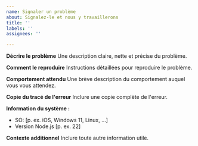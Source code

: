 ```yaml
---
name: Signaler un problème
about: Signalez-le et nous y travaillerons
title: ''
labels: ''
assignees: ''

---
```


**Décrire le problème**
Une description claire, nette et précise du problème.

**Comment le reproduire**
Instructions détaillées pour reproduire le problème.

**Comportement attendu**
Une brève description du comportement auquel vous vous attendez.

**Copie du tracé de l'erreur**
Inclure une copie complète de l'erreur.

**Information du système :**
 - SO: [p. ex. iOS, Windows 11, Linux, ...]
 - Version Node.js [p. ex. 22]

**Contexte additionnel**
Inclure toute autre information utile.
